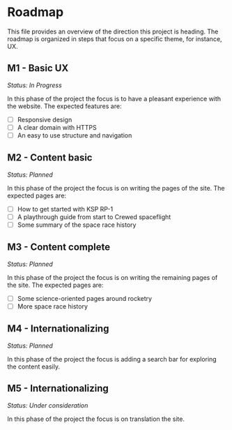 # Roadmap

This file provides an overview of the direction this project is heading. The roadmap is organized in
steps that focus on a specific theme, for instance, UX.

## M1 - Basic UX

_Status: In Progress_

In this phase of the project the focus is to have a pleasant experience with the website. The
expected features are:

- [ ] Responsive design
- [ ] A clear domain with HTTPS
- [ ] An easy to use structure and navigation

## M2 - Content basic

_Status: Planned_

In this phase of the project the focus is on writing the pages of the site. The expected pages are:

- [ ] How to get started with KSP RP-1
- [ ] A playthrough guide from start to Crewed spaceflight
- [ ] Some summary of the space race history

## M3 - Content complete

_Status: Planned_

In this phase of the project the focus is on writing the remaining pages of the site. The expected
pages are:

- [ ] Some science-oriented pages around rocketry
- [ ] More space race history

## M4 - Internationalizing

_Status: Planned_

In this phase of the project the focus is adding a search bar for exploring the content easily.

## M5 - Internationalizing

_Status: Under consideration_

In this phase of the project the focus is on translation the site.
